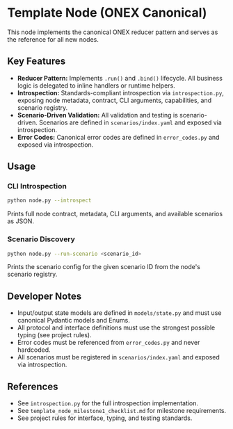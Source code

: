 # Template Node (ONEX Canonical)

This node implements the canonical ONEX reducer pattern and serves as the reference for all new nodes.

## Key Features
- **Reducer Pattern:** Implements `.run()` and `.bind()` lifecycle. All business logic is delegated to inline handlers or runtime helpers.
- **Introspection:** Standards-compliant introspection via `introspection.py`, exposing node metadata, contract, CLI arguments, capabilities, and scenario registry.
- **Scenario-Driven Validation:** All validation and testing is scenario-driven. Scenarios are defined in `scenarios/index.yaml` and exposed via introspection.
- **Error Codes:** Canonical error codes are defined in `error_codes.py` and exposed via introspection.

## Usage

### CLI Introspection
```bash
python node.py --introspect
```
Prints full node contract, metadata, CLI arguments, and available scenarios as JSON.

### Scenario Discovery
```bash
python node.py --run-scenario <scenario_id>
```
Prints the scenario config for the given scenario ID from the node's scenario registry.

## Developer Notes
- Input/output state models are defined in `models/state.py` and must use canonical Pydantic models and Enums.
- All protocol and interface definitions must use the strongest possible typing (see project rules).
- Error codes must be referenced from `error_codes.py` and never hardcoded.
- All scenarios must be registered in `scenarios/index.yaml` and exposed via introspection.

## References
- See `introspection.py` for the full introspection implementation.
- See `template_node_milestone1_checklist.md` for milestone requirements.
- See project rules for interface, typing, and testing standards.
